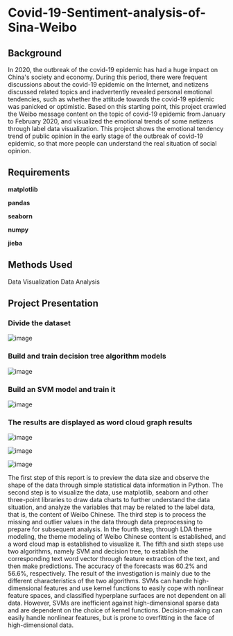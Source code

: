 # Covid-19-Sentiment-analysis-of-Sina-Weibo

## Background
In 2020, the outbreak of the covid-19 epidemic has had a huge impact on China's society and economy. During this period, there were frequent discussions about the  covid-19 epidemic on the Internet, and netizens discussed related topics and inadvertently revealed personal emotional tendencies, such as whether the attitude towards the  covid-19 epidemic was panicked or optimistic. Based on this starting point, this project crawled the Weibo message content on the topic of  covid-19 epidemic from January to February 2020, and visualized the emotional trends of some netizens through label data visualization. This project shows the emotional tendency trend of public opinion in the early stage of the outbreak of  covid-19 epidemic, so that more people can understand the real situation of social opinion.

## Requirements
**matplotlib**

**pandas**

**seaborn**

**numpy**

**jieba**


## Methods Used
Data Visualization
Data Analysis

## Project Presentation

### Divide the dataset
![image](https://user-images.githubusercontent.com/89116676/149606955-11747686-6717-4291-b200-70056e18154f.png)


### Build and train decision tree algorithm models
![image](https://user-images.githubusercontent.com/89116676/149606903-4fc6c7a5-ddac-46e5-9b8c-0b31bc987b85.png)

### Build an SVM model and train it
![image](https://user-images.githubusercontent.com/89116676/149606913-9f41197d-2a3e-490a-a238-7592de9484c7.png)

### The results are displayed as word cloud graph results
![image](https://user-images.githubusercontent.com/89116676/149606939-d9e6f658-7f77-4e55-9989-6e3ca7bd83a7.png)



![image](https://user-images.githubusercontent.com/89116676/149615691-892eb4c9-d6ee-45e6-b818-be697a76ae41.png)


![image](https://user-images.githubusercontent.com/89116676/149249673-c7d0d0ab-777a-4cec-89b8-b0f38e04bed3.png)


The first step of this report is to preview the data size and observe the shape of the data through simple statistical data information in Python. The second step is to visualize the data, use matplotlib, seaborn and other three-point libraries to draw data charts to further understand the data situation, and analyze the variables that may be related to the label data, that is, the content of Weibo Chinese. The third step is to process the missing and outlier values in the data through data preprocessing to prepare for subsequent analysis. In the fourth step, through LDA theme modeling, the theme modeling of Weibo Chinese content is established, and a word cloud map is established to visualize it. The fifth and sixth steps use two algorithms, namely SVM and decision tree, to establish the corresponding text word vector through feature extraction of the text, and then make predictions. The accuracy of the forecasts was 60.2% and 56.6%, respectively. The result of the investigation is mainly due to the different characteristics of the two algorithms. SVMs can handle high-dimensional features and use kernel functions to easily cope with nonlinear feature spaces, and classified hyperplane surfaces are not dependent on all data. However, SVMs are inefficient against high-dimensional sparse data and are dependent on the choice of kernel functions. Decision-making can easily handle nonlinear features, but is prone to overfitting in the face of high-dimensional data.
